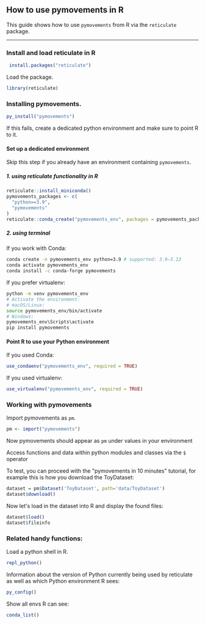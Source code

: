 ## How to use pymovements in R

This guide shows how to use `pymovements` from R via the `reticulate` package.

---
### Install and load reticulate in R

```r
 install.packages("reticulate")
```
Load the package.
```r
library(reticulate)
```
### Installing pymovements.

```r
py_install("pymovements")
```
If this fails, create a dedicated python environment and make sure to point R to it.

#### Set up a dedicated environment
Skip this step if you already have an environment containing `pymovements`.

##### 1. using reticulate functionality in R
```r
reticulate::install_miniconda()
pymovements_packages <- c(
  "python==3.9",
  "pymovements"
)
reticulate::conda_create("pymovements_env", packages = pymovements_packages, pip = TRUE)
```

##### 2. using terminal

If you work with Conda:

```bash
conda create -n pymovements_env python=3.9 # supported: 3.9–3.13
conda activate pymovements_env
conda install -c conda-forge pymovements
```

If you prefer virtualenv:

```bash
python -m venv pymovements_env
# Activate the environment:
# macOS/Linux:
source pymovements_env/bin/activate
# Windows:
pymovements_env\Scripts\activate
pip install pymovements
```

#### Point R to use your Python environment

If you used Conda:
```r
use_condaenv("pymovements_env", required = TRUE)
```

If you used virtualenv:
```r
use_virtualenv("pymovements_env", required = TRUE)
```
### Working with pymovements

Import pymovements as `pm`.
```r
pm <- import("pymovements")
```

Now pymovements should appear as `pm` under values in your environment

Access functions and data within python modules and classes via the `$` operator

To test, you can proceed with the "pymovements in 10 minutes" tutorial,
for example this is how you download the ToyDataset:
```r
dataset = pm$Dataset('ToyDataset', path='data/ToyDataset')
dataset$download()
```

Now let's load in the dataset into R and display the found files:
```r
dataset$load()
dataset$fileinfo
```

### Related handy functions:

Load a python shell in R.
```r
repl_python()
```

Information about the version of Python currently being used by reticulate as well as which Python environment R sees:
```r
py_config()
```
Show all envs R can see:
```r
conda_list()
```

